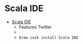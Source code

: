 # Scala IDE
- [Scala IDE](http://scala-ide.org/)
  -  Features Twitter
  - 
  - `brew cask install Scala IDE`
